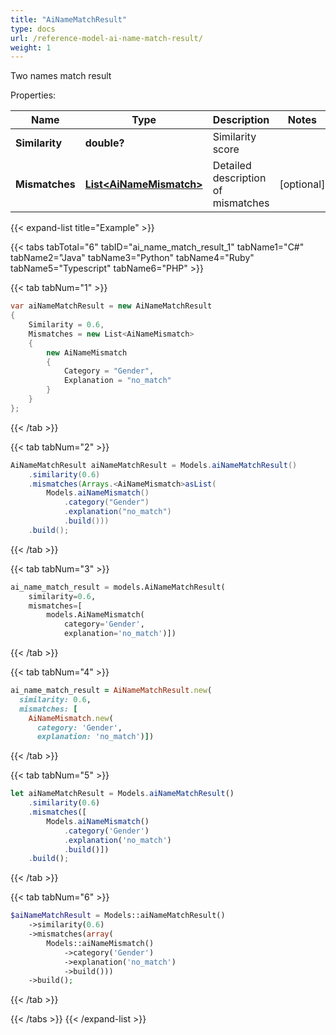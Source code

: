 ```yaml
---
title: "AiNameMatchResult"
type: docs
url: /reference-model-ai-name-match-result/
weight: 1
---
```

Two names match result             

Properties:

Name | Type | Description | Notes
---- | ---- | ----------- | -----
**Similarity** | **double?** | Similarity score              | 
**Mismatches** | [**List&lt;AiNameMismatch&gt;**](/email/reference-model-ai-name-mismatch/) | Detailed description of mismatches              | [optional] 


{{< expand-list title="Example" >}}

{{< tabs tabTotal="6" tabID="ai_name_match_result_1" tabName1="C#" tabName2="Java" tabName3="Python" tabName4="Ruby" tabName5="Typescript" tabName6="PHP" >}}

{{< tab tabNum="1" >}}

```csharp
var aiNameMatchResult = new AiNameMatchResult
{
    Similarity = 0.6,
    Mismatches = new List<AiNameMismatch>
    {
        new AiNameMismatch
        {
            Category = "Gender",
            Explanation = "no_match"
        }
    }
};
```

{{< /tab >}}

{{< tab tabNum="2" >}}

```java
AiNameMatchResult aiNameMatchResult = Models.aiNameMatchResult()
    .similarity(0.6)
    .mismatches(Arrays.<AiNameMismatch>asList(
        Models.aiNameMismatch()
            .category("Gender")
            .explanation("no_match")
            .build()))
    .build();
```

{{< /tab >}}

{{< tab tabNum="3" >}}

```python
ai_name_match_result = models.AiNameMatchResult(
    similarity=0.6,
    mismatches=[
        models.AiNameMismatch(
            category='Gender',
            explanation='no_match')])
```

{{< /tab >}}

{{< tab tabNum="4" >}}

```ruby
ai_name_match_result = AiNameMatchResult.new(
  similarity: 0.6,
  mismatches: [
    AiNameMismatch.new(
      category: 'Gender',
      explanation: 'no_match')])
```

{{< /tab >}}

{{< tab tabNum="5" >}}

```typescript
let aiNameMatchResult = Models.aiNameMatchResult()
    .similarity(0.6)
    .mismatches([
        Models.aiNameMismatch()
            .category('Gender')
            .explanation('no_match')
            .build()])
    .build();
```

{{< /tab >}}

{{< tab tabNum="6" >}}

```php
$aiNameMatchResult = Models::aiNameMatchResult()
    ->similarity(0.6)
    ->mismatches(array(
        Models::aiNameMismatch()
            ->category('Gender')
            ->explanation('no_match')
            ->build()))
    ->build();
```

{{< /tab >}}

{{< /tabs >}}
{{< /expand-list >}}

